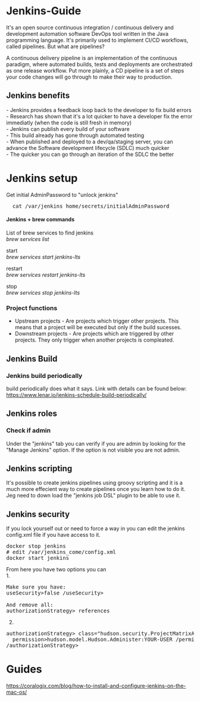 # Jenkins-Guide

It's an open source continuous integration / continuous delivery and development automation software DevOps tool written in the Java programming language. It's primarily used to implement CI/CD workflows, called pipelines. But what are pipelines?

A continuous delivery pipeline is an implementation of the continuous paradigm, where automated builds, tests and deployments are orchestrated as one release workflow. Put more plainly, a CD pipeline is a set of steps your code changes will go through to make their way to production.

<h2>Jenkins benefits</h2>
- Jenkins provides a feedback loop back to the developer to fix build errors <br>
- Research has shown that it's a lot quicker to have a developer fix the error immediatly (when the code is still fresh in memory) <br>
- Jenkins can publish every build of your software <br>
- This build already has gone through automated testing <br>
- When published and deployed to a dev/qa/staging server, you can advance the Software development lifecycle (SDLC) much quicker <br>
- The quicker you can go through an iteration of the SDLC the better <br>

<h1>Jenkins setup</h1>

Get initial AdminPassword to "unlock jenkins" 
<pre>
  cat /var/jenkins_home/secrets/initialAdminPassword
</pre>

#### Jenkins + brew commands

List of brew services to find jenkins <br>
<i> brew services list </i>

start<br>
<i>brew services start jenkins-lts</i>

restart <br>
<i>brew services restart jenkins-lts</i>

stop <br>
<i>brew services stop jenkins-lts</i>

### Project functions

- Upstream projects - Are projects which trigger other projects. This means that a project will be executed but only if the build sucesses.
- Downstream projects - Are projects which are triggered by other projects. They only trigger when another projects is compleated. 

## Jenkins Build

### Jenkins build periodically

build periodically does what it says. Link with details can be found below: <br>
https://www.lenar.io/jenkins-schedule-build-periodically/

<h2>Jenkins roles</h2>
<h3>Check if admin</h3>
Under the "jenkins" tab you can verify if you are admin by looking for the "Manage Jenkins" option. If the option is not visible you are not admin.

<h2>Jenkins scripting</h2>
It's possible to create jenkins pipelines using groovy scripting and it is a much more effecient way to create pipelines once you learn how to do it. <br>
Jeg need to down load the "jenkins job DSL" plugin to be able to use it.<br>

<h2>Jenkins security</h2>

If you lock yourself out or need to force a way in you can edit the jenkins config.xml file if you have access to it. <br>

<pre>
docker stop jenkins
# edit /var/jenkins_come/config.xml
docker start jenkins
</pre>

From here you have two options you can <br>
1. 
<pre>
Make sure you have:
useSecurity>false /useSecurity>

And remove all:
authorizationStrategy> references
</pre>

2. 
<pre>
authorizationStrategy> class="hudson.security.ProjectMatrixAuthorizationStrategy"> 
  permission>hudson.model.Hudson.Administer:YOUR-USER /permission>
/authorizationStrategy>
</pre>
<h1>Guides</h1>

https://coralogix.com/blog/how-to-install-and-configure-jenkins-on-the-mac-os/
